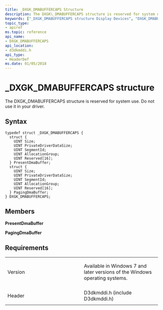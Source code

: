 ```yaml
---
title: _DXGK_DMABUFFERCAPS Structure
description: The DXGK\_DMABUFFERCAPS structure is reserved for system use. Do not use it in your driver.
keywords: ["_DXGK_DMABUFFERCAPS structure Display Devices", "DXGK_DMABUFFERCAPS structure Display Devices"]
topic_type:
- apiref
ms.topic: reference
api_name:
- DXGK_DMABUFFERCAPS
api_location:
- d3dkmddi.h
api_type:
- HeaderDef
ms.date: 01/05/2018
---
```


# \_DXGK\_DMABUFFERCAPS structure


The DXGK\_DMABUFFERCAPS structure is reserved for system use. Do not use it in your driver.

## Syntax

```ManagedCPlusPlus
typedef struct _DXGK_DMABUFFERCAPS {
  struct {
    UINT Size;
    UINT PrivateDriverDataSize;
    UINT SegmentId;
    UINT AllocationGroup;
    UINT Reserved[16];
  } PresentDmaBuffer;
  struct {
    UINT Size;
    UINT PrivateDriverDataSize;
    UINT SegmentId;
    UINT AllocationGroup;
    UINT Reserved[16];
  } PagingDmaBuffer;
} DXGK_DMABUFFERCAPS;
```

## Members

**PresentDmaBuffer**

**PagingDmaBuffer**

## Requirements

<table>
<colgroup>
<col width="50%" />
<col width="50%" />
</colgroup>
<tbody>
<tr class="odd">
<td align="left"><p>Version</p></td>
<td align="left"><p>Available in Windows 7 and later versions of the Windows operating systems.</p></td>
</tr>
<tr class="even">
<td align="left"><p>Header</p></td>
<td align="left">D3dkmddi.h (include D3dkmddi.h)</td>
</tr>
</tbody>
</table>

 

 





